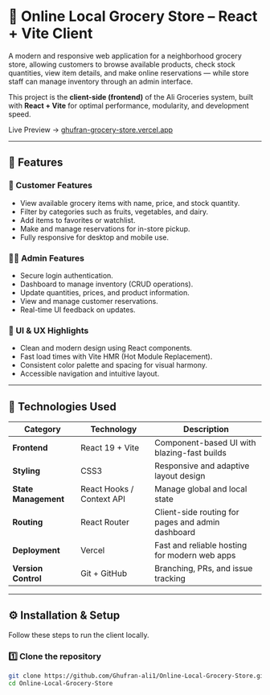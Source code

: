 # 🛒 Online Local Grocery Store – React + Vite Client

A modern and responsive web application for a neighborhood grocery store, allowing customers to browse available products, check stock quantities, view item details, and make online reservations — while store staff can manage inventory through an admin interface.

This project is the **client-side (frontend)** of the Ali Groceries system, built with **React + Vite** for optimal performance, modularity, and development speed.

Live Preview → [ghufran-grocery-store.vercel.app](https://ghufran-grocery-store.vercel.app)

---

## 🚀 Features

### 🧍 Customer Features
- View available grocery items with name, price, and stock quantity.
- Filter by categories such as fruits, vegetables, and dairy.
- Add items to favorites or watchlist.
- Make and manage reservations for in-store pickup.
- Fully responsive for desktop and mobile use.

### 🧑‍💼 Admin Features
- Secure login authentication.
- Dashboard to manage inventory (CRUD operations).
- Update quantities, prices, and product information.
- View and manage customer reservations.
- Real-time UI feedback on updates.

### 🧩 UI & UX Highlights
- Clean and modern design using React components.
- Fast load times with Vite HMR (Hot Module Replacement).
- Consistent color palette and spacing for visual harmony.
- Accessible navigation and intuitive layout.

---

## 🧠 Technologies Used

| Category | Technology | Description |
|-----------|-------------|-------------|
| **Frontend** | React 19 + Vite | Component-based UI with blazing-fast builds |
| **Styling** | CSS3 | Responsive and adaptive layout design |
| **State Management** | React Hooks / Context API | Manage global and local state |
| **Routing** | React Router | Client-side routing for pages and admin dashboard |
| **Deployment** | Vercel | Fast and reliable hosting for modern web apps |
| **Version Control** | Git + GitHub | Branching, PRs, and issue tracking |

---

## ⚙️ Installation & Setup

Follow these steps to run the client locally.

### 1️⃣ Clone the repository
```bash
git clone https://github.com/Ghufran-ali1/Online-Local-Grocery-Store.git
cd Online-Local-Grocery-Store
